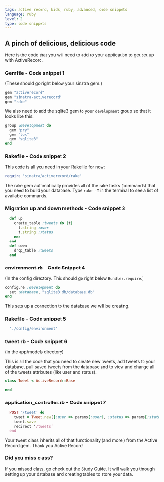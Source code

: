 ```yaml
---
tags: active record, kids, ruby, advanced, code snippets
language: ruby
level: 2
type: code snippets
---
```


## A pinch of delicious, delicious code

Here is the code that you will need to add to your application to get set up with ActiveRecord.

### Gemfile - Code snippet 1
(These should go right below your sinatra gem.)

```ruby 
gem "activerecord"
gem "sinatra-activerecord"
gem "rake"
```

We also need to add the sqlite3 gem to your `development` group so that it looks like this:

```ruby
group :development do
  gem "pry"
  gem "tux"
  gem "sqlite3"
end
```

### Rakefile - Code snippet 2

This code is all you need in your Rakefile for now:

```ruby
require 'sinatra/activerecord/rake' 
```

The rake gem automatically provides all of the rake tasks (commands) that you need to build your database. Type `rake -T` in the terminal to see a list of available commands.

### Migration up and down methods - Code snippet 3
```ruby
  def up
    create_table :tweets do |t|
      t.string :user
      t.string :status
    end
  end
  def down
    drop_table :tweets
  end
```

### environment.rb  - Code Snippet 4
(In the config directory. This should go right below `Bundler.require`.)

```ruby
configure :development do
  set :database, "sqlite3:db/database.db"
end
```

This sets up a connection to the database we will be creating.

### Rakefile - Code snippet 5
```ruby
  './config/environment'
```


### tweet.rb - Code snippet 6
(in the app/models directory)

This is all the code that you need to create new tweets, add tweets to your database, pull saved tweets from the database and to view and change all of the tweets attributes (like user and status).

```ruby
class Tweet < ActiveRecord::Base

end
```

### application_controller.rb - Code snippet 7

```ruby
  POST '/tweet' do
    tweet = Tweet.new({:user => params[:user], :status => params[:status]})
    tweet.save
    redirect ‘/tweets’
  end

```

Your tweet class inherits all of that functionality (and more!) from the Active Record gem. Thank you Active Record!

### Did you miss class?

If you missed class, go check out the Study Guide. It will walk you through setting up your database and creating tables to store your data.
